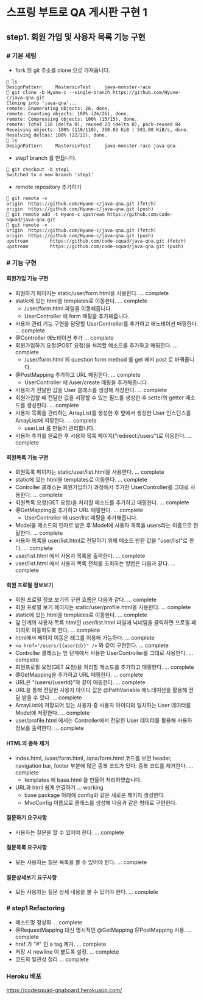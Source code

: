# 스프링 부트로 QA 게시판 구현 1
## step1. 회원 가입 및 사용자 목록 기능 구현

### # 기본 세팅 
- fork 된 git 주소를 clone 으로 가져옵니다. 
```shell script
 ls 
DesignPattern     MastersLvTest     java-monster-race
 git clone -b Hyune-c --single-branch https://github.com/Hyune-c/java-qna.git
Cloning into 'java-qna'...
remote: Enumerating objects: 26, done.
remote: Counting objects: 100% (26/26), done.
remote: Compressing objects: 100% (15/15), done.
remote: Total 110 (delta 0), reused 23 (delta 0), pack-reused 84
Receiving objects: 100% (110/110), 350.03 KiB | 591.00 KiB/s, done.
Resolving deltas: 100% (22/22), done.
 ls
DesignPattern     MastersLvTest     java-monster-race java-qna
```
- step1 branch 를 만듭니다.
```shell script
 git checkout -b step1
Switched to a new branch 'step1'
```
- remote repository 추가하기
```shell script
 git remote -v
origin  https://github.com/Hyune-c/java-qna.git (fetch)
origin  https://github.com/Hyune-c/java-qna.git (push)
 git remote add -t Hyune-c upstream https://github.com/code-squad/java-qna.git
 git remote -v                                                                
origin  https://github.com/Hyune-c/java-qna.git (fetch)
origin  https://github.com/Hyune-c/java-qna.git (push)
upstream        https://github.com/code-squad/java-qna.git (fetch)
upstream        https://github.com/code-squad/java-qna.git (push)
```

### # 기능 구현
#### 회원가입 기능 구현
- 회원하기 페이지는 static/user/form.html을 사용한다. ... complete
- static에 있는 html을 templates로 이동한다. ... complete
    - /user/form.html 파일을 이동해줍니다.
    - UserController 에 form 매핑을 추가해줍니다. 
- 사용자 관리 기능 구현을 담당할 UserController를 추가하고 애노테이션 매핑한다. ... complete
- @Controller 애노테이션 추가 ... complete
- 회원가입하기 요청(POST 요청)을 처리할 메소드를 추가하고 매핑한다. ... complete
    - /user/form.html 의 question form method 를 get 에서 post 로 바꿔줍니다.
- @PostMapping 추가하고 URL 매핑한다. ... complete
    - UserController 에 /user/create 매핑을 추가해줍니다. 
- 사용자가 전달한 값을 User 클래스를 생성해 저장한다. ... complete
- 회원가입할 때 전달한 값을 저장할 수 있는 필드를 생성한 후 setter와 getter 메소드를 생성한다. ... complete
- 사용자 목록을 관리하는 ArrayList를 생성한 후 앞에서 생성한 User 인스턴스를 ArrayList에 저장한다. ... complete
    - userList 를 만들어 관리합니다.
- 사용자 추가를 완료한 후 사용자 목록 페이지("redirect:/users")로 이동한다. ... complete

#### 회원목록 기능 구현
- 회원목록 페이지는 static/user/list.html을 사용한다. ... complete
- static에 있는 html을 templates로 이동한다. ... complete
- Controller 클래스는 회원가입하기 과정에서 추가한 UserController를 그대로 사용한다. ... complete
- 회원목록 요청(GET 요청)을 처리할 메소드를 추가하고 매핑한다. ... complete
- @GetMapping을 추가하고 URL 매핑한다. ... complete
    - UserController 에 user/list 매핑을 추가해줍니다.
- Model을 메소드의 인자로 받은 후 Model에 사용자 목록을 users라는 이름으로 전달한다. ... complete
- 사용자 목록을 user/list.html로 전달하기 위해 메소드 반환 값을 "user/list"로 한다. ... complete
- user/list.html 에서 사용자 목록을 출력한다. ... complete
- user/list.html 에서 사용자 목록 전체를 조회하는 방법은 다음과 같다. ... complete

#### 회원 프로필 정보보기
- 회원 프로필 정보 보기의 구현 흐름은 다음과 같다. ... complete
- 회원 프로필 보기 페이지는 static/user/profile.html을 사용한다. ... complete
- static에 있는 html을 templates로 이동한다. ... complete
- 앞 단계의 사용자 목록 html인 user/list.html 파일에 닉네임을 클릭하면 프로필 페이지로 이동하도록 한다. ... complete
- html에서 페이지 이동은 <a /> 태그를 이용해 가능하다. ... complete
- `<a href="/users/{{userId}}" />` 와 같이 구현한다. ... complete
- Controller 클래스는 앞 단계에서 사용한 UserController를 그대로 사용한다. ... complete
- 회원프로필 요청(GET 요청)을 처리할 메소드를 추가하고 매핑한다. ... complete
- @GetMapping을 추가하고 URL 매핑한다. ... complete
- URL은 "/users/{userId}"와 같이 매핑한다. ... complete
- URL을 통해 전달한 사용자 아이디 값은 @PathVariable 애노테이션을 활용해 전달 받을 수 있다. ... complete
- ArrayList에 저장되어 있는 사용자 중 사용자 아이디와 일치하는 User 데이터를 Model에 저장한다. ... complete
- user/profile.html 에서는 Controller에서 전달한 User 데이터를 활용해 사용자 정보를 출력한다. ... complete

#### HTML의 중복 제거
- index.html, /user/form.html, /qna/form.html 코드를 보면 header, navigation bar, footer 부분에 많은 중복 코드가 있다. 중복 코드를 제거한다. ... complete
    - templates 에 base.html 을 만들어 처리하였습니다. 
- URL과 html 쉽게 연결하기 ... working
    - base package 아래에 config와 같은 새로운 패키지 생성한다.
    - MvcConfig 이름으로 클래스를 생성해 다음과 같은 형태로 구현한다.

#### 질문하기 요구사항
- 사용자는 질문을 할 수 있어야 한다. ... complete

#### 질문목록 요구사항
- 모든 사용자는 질문 목록을 볼 수 있어야 한다. ... complete

#### 질문상세보기 요구사항
- 모든 사용자는 질문 상세 내용을 볼 수 있어야 한다. ... complete

### # step1 Refactoring
- 메소드명 정상화 ... complete
- @RequestMapping 대신 명시적인 @GetMapping @PostMapping 사용.  ... complete
- href 가 "#" 인 a tag 제거.  ... complete
- 저장 시 newline 이 붙도록 설정.  ... complete
- 코드의 일관성 정리 ... complete

### Heroku 배포
https://codesquad-qnaboard.herokuapp.com/
